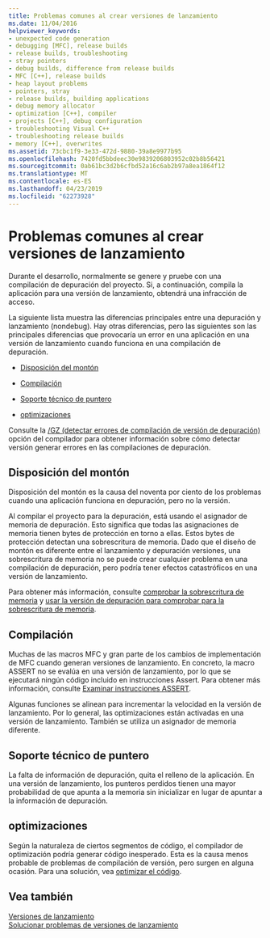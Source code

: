 ```yaml
---
title: Problemas comunes al crear versiones de lanzamiento
ms.date: 11/04/2016
helpviewer_keywords:
- unexpected code generation
- debugging [MFC], release builds
- release builds, troubleshooting
- stray pointers
- debug builds, difference from release builds
- MFC [C++], release builds
- heap layout problems
- pointers, stray
- release builds, building applications
- debug memory allocator
- optimization [C++], compiler
- projects [C++], debug configuration
- troubleshooting Visual C++
- troubleshooting release builds
- memory [C++], overwrites
ms.assetid: 73cbc1f9-3e33-472d-9880-39a8e9977b95
ms.openlocfilehash: 7420fd5bbdeec30e9839206803952c02b8b56421
ms.sourcegitcommit: 0ab61bc3d2b6cfbd52a16c6ab2b97a8ea1864f12
ms.translationtype: MT
ms.contentlocale: es-ES
ms.lasthandoff: 04/23/2019
ms.locfileid: "62273928"
---
```

# <a name="common-problems-when-creating-a-release-build"></a>Problemas comunes al crear versiones de lanzamiento

Durante el desarrollo, normalmente se genere y pruebe con una compilación de depuración del proyecto. Si, a continuación, compila la aplicación para una versión de lanzamiento, obtendrá una infracción de acceso.

La siguiente lista muestra las diferencias principales entre una depuración y lanzamiento (nondebug). Hay otras diferencias, pero las siguientes son las principales diferencias que provocaría un error en una aplicación en una versión de lanzamiento cuando funciona en una compilación de depuración.

- [Disposición del montón](#_core_heap_layout)

- [Compilación](#_core_compilation)

- [Soporte técnico de puntero](#_core_pointer_support)

- [optimizaciones](#_core_optimizations)

Consulte la [/GZ (detectar errores de compilación de versión de depuración)](reference/gz-enable-stack-frame-run-time-error-checking.md) opción del compilador para obtener información sobre cómo detectar versión generar errores en las compilaciones de depuración.

##  <a name="_core_heap_layout"></a> Disposición del montón

Disposición del montón es la causa del noventa por ciento de los problemas cuando una aplicación funciona en depuración, pero no la versión.

Al compilar el proyecto para la depuración, está usando el asignador de memoria de depuración. Esto significa que todas las asignaciones de memoria tienen bytes de protección en torno a ellas. Estos bytes de protección detectan una sobrescritura de memoria. Dado que el diseño de montón es diferente entre el lanzamiento y depuración versiones, una sobrescritura de memoria no se puede crear cualquier problema en una compilación de depuración, pero podría tener efectos catastróficos en una versión de lanzamiento.

Para obtener más información, consulte [comprobar la sobrescritura de memoria](checking-for-memory-overwrites.md) y [usar la versión de depuración para comprobar para la sobrescritura de memoria](using-the-debug-build-to-check-for-memory-overwrite.md).

##  <a name="_core_compilation"></a> Compilación

Muchas de las macros MFC y gran parte de los cambios de implementación de MFC cuando generan versiones de lanzamiento. En concreto, la macro ASSERT no se evalúa en una versión de lanzamiento, por lo que se ejecutará ningún código incluido en instrucciones Assert. Para obtener más información, consulte [Examinar instrucciones ASSERT](using-verify-instead-of-assert.md).

Algunas funciones se alinean para incrementar la velocidad en la versión de lanzamiento. Por lo general, las optimizaciones están activadas en una versión de lanzamiento. También se utiliza un asignador de memoria diferente.

##  <a name="_core_pointer_support"></a> Soporte técnico de puntero

La falta de información de depuración, quita el relleno de la aplicación. En una versión de lanzamiento, los punteros perdidos tienen una mayor probabilidad de que apunta a la memoria sin inicializar en lugar de apuntar a la información de depuración.

##  <a name="_core_optimizations"></a> optimizaciones

Según la naturaleza de ciertos segmentos de código, el compilador de optimización podría generar código inesperado. Esta es la causa menos probable de problemas de compilación de versión, pero surgen en alguna ocasión. Para una solución, vea [optimizar el código](optimizing-your-code.md).

## <a name="see-also"></a>Vea también

[Versiones de lanzamiento](release-builds.md)<br/>
[Solucionar problemas de versiones de lanzamiento](fixing-release-build-problems.md)
